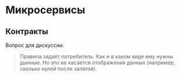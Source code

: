 # Микросервисы

## Контракты
Вопрос для дискуссии:
> Правила задаёт потребитель. Как и в каком виде ему нужны дынные. Но это не касается отображения данных (например, сколько нулей после запятой). 

